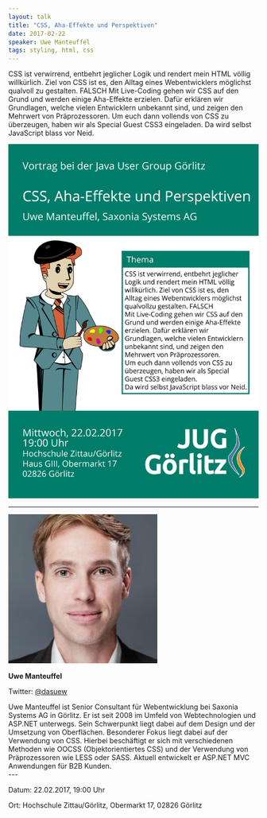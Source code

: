 ```yaml
---
layout: talk
title: "CSS, Aha-Effekte und Perspektiven"
date: 2017-02-22
speaker: Uwe Manteuffel
tags: styling, html, css
---
```


CSS ist verwirrend, entbehrt jeglicher Logik und rendert mein HTML völlig willkürlich.
Ziel von CSS ist es, den Alltag eines Webentwicklers möglichst qualvoll zu gestalten.
FALSCH
Mit Live-Coding gehen wir CSS auf den Grund und werden einige Aha-Effekte erzielen.
Dafür erklären wir Grundlagen, welche vielen Entwicklern unbekannt sind, und zeigen den Mehrwert von Präprozessoren.
Um euch dann vollends von CSS zu überzeugen, haben wir als Special Guest CSS3 eingeladen. Da wird selbst JavaScript blass vor Neid.

<img class="event-poster" src="/images/plakat_2017_02.png">

---

<div class="speaker-info">
  <div class="short-info">
    <img src="/images/uwe_manteuffel.jpg">
    <p><strong>Uwe Manteuffel</strong></p>
    <p>Twitter: <a href="https://twitter.com/dasuew">@dasuew</a></p>
  </div>
  <div class="description">
Uwe Manteuffel ist Senior Consultant für Webentwicklung bei Saxonia Systems AG in Görlitz. Er ist seit 2008 im Umfeld von Webtechnologien und ASP.NET unterwegs.
Sein Schwerpunkt liegt dabei auf dem Design und der Umsetzung von Oberflächen. Besonderer Fokus liegt dabei auf der Verwendung von CSS. Hierbei beschäftigt er sich mit verschiedenen Methoden wie OOCSS (Objektorientiertes CSS) und der Verwendung von Präprozessoren wie LESS oder SASS. Aktuell entwickelt er ASP.NET MVC Anwendungen für B2B Kunden.
  </div>
</div>
---

Datum: 22.02.2017, 19:00 Uhr

Ort: Hochschule Zittau/Görlitz, Obermarkt 17, 02826 Görlitz
